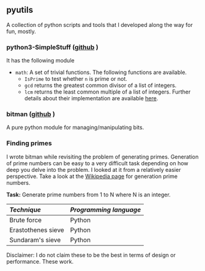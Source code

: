 ## pyutils 
A collection of python scripts and tools that I developed along the way for fun, mostly. 

### python3-SimpleStuff ([github](https://github.com/subimal/python3-SimpleStuff) )

It has the following module
* ``math``: A set of trivial functions. The following functions are available.
  * ``IsPrime`` to test whether `n` is prime or not. 
  * ``gcd`` returns the greatest common divisor of a list of integers.
  * ``lcm`` returns the least common multiple of a list of integers.
Further details about their implementation are available [here]().




### bitman ([github](https://github.com/subimal/bitman) )
A pure python module for managing/manipulating bits.

### Finding primes
I wrote bitman while revisiting the problem of generating primes. Generation of prime numbers can be easy to a very difficult task depending on how deep you delve into the problem. I looked at it from a relatively easier perspective. Take a look at the [Wikipedia page](https://en.wikipedia.org/wiki/Generation_of_primes) for generation prime numbers. 

**Task:** Generate prime numbers from 1 to N where N is an integer.

|*Technique*|*Programming language*|
|:----------|:------------------------|
|Brute force|Python|
|Erastothenes sieve|Python|
|Sundaram's sieve|Python|





Disclaimer: I do not claim these to be the best in terms of design or performance. These work. 
